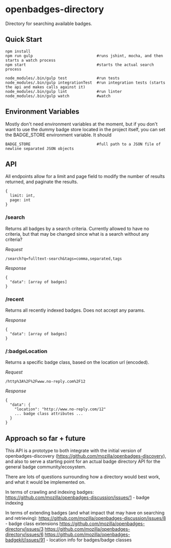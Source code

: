 openbadges-directory
====================

Directory for searching available badges.

## Quick Start

    npm install
    npm run gulp                            #runs jshint, mocha, and then starts a watch process
    npm start                               #starts the actual search process

    node_modules/.bin/gulp test             #run tests
    node_modules/.bin/gulp integrationTest  #run integration tests (starts the api and makes calls against it)
    node_modules/.bin/gulp lint             #run linter
    node_modules/.bin/gulp watch            #watch

## Environment Variables

Mostly don't need environment variables at the moment, but if you don't want to use the dummy badge store
located in the project itself, you can set the BADGE_STORE environment variable. It should

    BADGE_STORE                             #full path to a JSON file of newline separated JSON objects

## API

All endpoints allow for a limit and page field to modify the number of results returned, and paginate the results.

    {
      limit: int,
      page: int
    }

### /search

Returns all badges by a search criteria. Currently allowed to have no criteria, but that may be changed since what is a search
without any criteria?

*Request*

    /search?q=fulltext-search&tags=comma,separated,tags

*Response*

    {
      "data": [array of badges]
    }

### /recent

Returns all recently indexed badges. Does not accept any params.

*Response*

    {
      "data": [array of badges]
    }

### /:badgeLocation

Returns a specific badge class, based on the location url (encoded).

*Request*

    /http%3A%2F%2Fwww.no-reply.com%2F12

*Response*

    {
      "data": {
        "location": "http://www.no-reply.com/12"
        ... badge class attributes ...
      }
    }

## Approach so far + future

This API is a prototype to both integrate with the initial version of openbadges-discovery (https://github.com/mozilla/openbadges-discovery),
and also to serve a starting point for an actual badge directory API for the general badge community/ecosystem.

There are lots of questions surrounding how a directory would best work, and what it would be implemented on.

In terms of crawling and indexing badges:
https://github.com/mozilla/openbadges-discussion/issues/1 - badge indexing

In terms of extending badges (and what impact that may have on searching and retrieving):
https://github.com/mozilla/openbadges-discussion/issues/8 - badge class extensions
https://github.com/mozilla/openbadges-directory/issues/3
https://github.com/mozilla/openbadges-directory/issues/6
https://github.com/mozilla/openbadges-badgekit/issues/91  - location info for badges/badge classes